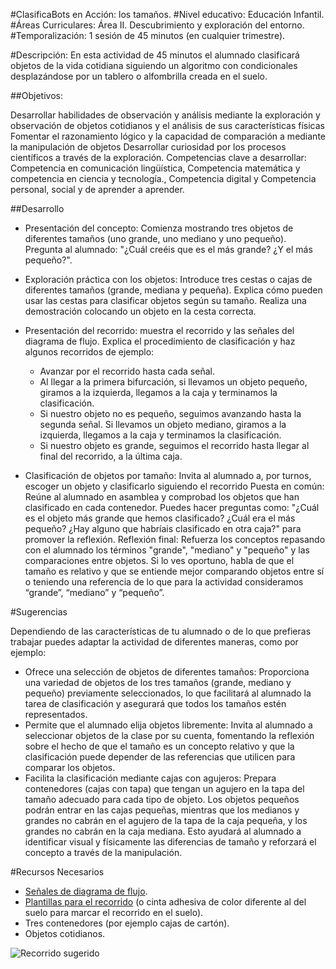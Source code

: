 #ClasificaBots en Acción: los tamaños.
#Nivel educativo: Educación Infantil.
#Áreas Curriculares: Área II. Descubrimiento y exploración del entorno.
#Temporalización: 1 sesión de 45 minutos (en cualquier trimestre).

#Descripción:
En esta actividad de 45 minutos el alumnado clasificará objetos de la vida cotidiana siguiendo un algoritmo con condicionales desplazándose por un tablero o alfombrilla creada en el suelo.

 
##Objetivos:

Desarrollar habilidades de observación y análisis mediante la  exploración y observación de objetos cotidianos y el análisis de sus características físicas
Fomentar el razonamiento lógico y la capacidad de comparación a mediante la manipulación de objetos
Desarrollar curiosidad por los procesos científicos a través de la exploración. 
Competencias clave a desarrollar:
Competencia en comunicación lingüística, Competencia matemática y competencia en ciencia y tecnología., Competencia digital y Competencia personal, social y de aprender a aprender.

##Desarrollo

- Presentación del concepto: Comienza mostrando tres objetos de diferentes tamaños (uno grande, uno mediano y uno pequeño). Pregunta al alumnado: "¿Cuál creéis que es el más grande? ¿Y el más pequeño?". 
- Exploración práctica con los objetos: Introduce tres cestas o cajas de diferentes tamaños (grande, mediana y pequeña). Explica cómo pueden usar las cestas para clasificar objetos según su tamaño. Realiza una demostración colocando un objeto en la cesta correcta.
- Presentación del recorrido: muestra el recorrido y las señales del diagrama de flujo. Explica el procedimiento de clasificación y haz algunos recorridos de ejemplo: 
  - Avanzar por el recorrido hasta cada señal. 
  - Al llegar a la primera bifurcación, si llevamos un objeto pequeño, giramos a la izquierda, llegamos a la caja y terminamos la clasificación.
  - Si nuestro objeto no es pequeño, seguimos avanzando hasta la segunda señal. Si llevamos un objeto mediano, giramos a la izquierda, llegamos a la caja y terminamos la clasificación.
  - Si nuestro objeto es grande, seguimos el recorrido hasta llegar al final del recorrido, a la última caja.

- Clasificación de objetos por tamaño: Invita al alumnado a, por turnos, escoger un objeto y clasificarlo siguiendo el recorrido
Puesta en común: Reúne al alumnado en asamblea y comprobad los objetos que han clasificado en cada contenedor. Puedes hacer preguntas como: "¿Cuál es el objeto más grande que hemos clasificado? ¿Cuál era el más pequeño? ¿Hay alguno que habríais clasificado en otra caja?" para promover la reflexión.
Reflexión final: Refuerza los conceptos repasando con el alumnado los términos "grande", "mediano" y "pequeño" y las comparaciones entre objetos. Si lo ves oportuno, habla de que el tamaño es relativo y que se entiende mejor comparando objetos entre sí o teniendo una referencia de lo que para la actividad consideramos “grande”, “mediano” y “pequeño”.

#Sugerencias

Dependiendo de las características de tu alumnado o de lo que prefieras trabajar puedes adaptar la actividad de diferentes maneras, como por ejemplo:
- Ofrece una selección de objetos de diferentes tamaños: Proporciona una variedad de objetos de los tres tamaños (grande, mediano y pequeño) previamente seleccionados, lo que facilitará al alumnado la tarea de clasificación y asegurará que todos los tamaños estén representados.
- Permite que el alumnado elija objetos libremente: Invita al alumnado a seleccionar objetos de la clase por su cuenta, fomentando la reflexión sobre el hecho de que el tamaño es un concepto relativo y que la clasificación puede depender de las referencias que utilicen para comparar los objetos.
- Facilita la clasificación mediante cajas con agujeros: Prepara contenedores (cajas con tapa) que tengan un agujero en la tapa del tamaño adecuado para cada tipo de objeto. Los objetos pequeños podrán entrar en las cajas pequeñas, mientras que los medianos y grandes no cabrán en el agujero de la tapa de la caja pequeña, y los grandes no cabrán en la caja mediana. Esto ayudará al alumnado a identificar visual y físicamente las diferencias de tamaño y reforzará el concepto a través de la manipulación.

#Recursos Necesarios
- [Señales de diagrama de flujo](https://github.com/lobotic/GuiasEducativas/blob/main/ClasificaBots/Tama%C3%B1os/ClasificaBots-Tama%C3%B1o-Senal.pdf).
- [Plantillas para el recorrido](https://github.com/lobotic/GuiasEducativas/blob/main/ClasificaBots/Tama%C3%B1os/ClasificaBots-Tama%C3%B1o-PlantillaSuelo.pdf) (o cinta adhesiva de color diferente al del suelo para marcar el recorrido en el suelo).
- Tres contenedores (por ejemplo cajas de cartón).
- Objetos cotidianos.

![Recorrido sugerido](https://github.com/lobotic/GuiasEducativas/blob/main/ClasificaBots/Tama%C3%B1os/recorridosugerido.png)

